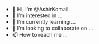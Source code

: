 - 👋 Hi, I’m @AshirKomail
- 👀 I’m interested in ...
- 🌱 I’m currently learning ...
- 💞️ I’m looking to collaborate on ...
- 📫 How to reach me ...

<!---
AshirKomail/AshirKomail is a ✨ special ✨ repository because its `README.md` (this file) appears on your GitHub profile.
You can click the Preview link to take a look at your changes.
--->
